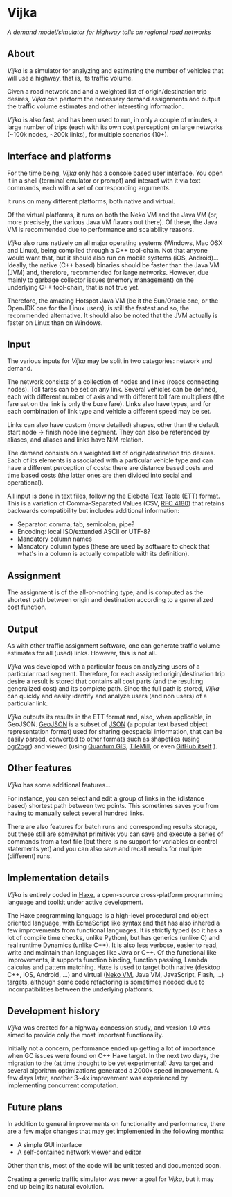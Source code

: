 Vijka
================================================================================
_A demand model/simulator for highway tolls on regional road networks_

About
--------------------------------------------------------------------------------

_Vijka_ is a simulator for analyzing and estimating the number of vehicles that
will use a highway, that is, its traffic volume.

Given a road network and and a weighted list of origin/destination trip
desires, _Vijka_ can perform the necessary demand assignments and output the
traffic volume estimates and other interesting information.

_Vijka_ is also __fast__, and has been used to run, in only a couple of minutes,
a large number of trips (each with its own cost perception) on large networks
(~100k nodes, ~200k links), for multiple scenarios (10+).

Interface and platforms
--------------------------------------------------------------------------------

For the time being, _Vijka_ only has a console based user interface. You open it
in a shell (terminal emulator or prompt) and interact with it via text
commands, each with a set of corresponding arguments.

It runs on many different platforms, both native and virtual.

Of the virtual platforms, it runs on both the Neko VM and the Java VM (or, more
precisely, the various Java VM flavors out there). Of these, the Java VM is
recommended due to performance and scalability reasons.

_Vijka_ also runs natively on all major operating systems (Windows, Mac OSX and
Linux), being compiled through a C++ tool-chain. Not that anyone would want that,
but it should also run on mobile systems (iOS, Android)... Ideally, the native
(C++ based) binaries should be faster than the Java VM (JVM) and, therefore,
recommended for large networks. However, due mainly to garbage collector issues
(memory management) on the underlying C++ tool-chain, that is not true yet.

Therefore, the amazing Hotspot Java VM (be it the Sun/Oracle one, or the OpenJDK
one for the Linux users), is still the fastest and so, the recommended
alternative. It should also be noted that the JVM actually is faster
on Linux than on Windows.

Input
--------------------------------------------------------------------------------

The various inputs for _Vijka_ may be split in two categories: network and
demand.

The network consists of a collection of nodes and links (roads connecting nodes).
Toll fares can be set on any link. Several vehicles can be defined, each with
different number of axis and with different toll fare multipliers (the fare
set on the link is only the _base_ fare). Links also have types, and for each
combination of link type and vehicle a different speed may be set.

Links can also have custom (more detailed) shapes, other than the default
start node -> finish node line segment. They can also be referenced by aliases,
and aliases and links have N:M relation.

The demand consists on a weighted list of origin/destination trip desires. Each
of its elements is associated with a particular vehicle type and can have a
different perception of costs: there are distance based costs and time based
costs (the latter ones are then divided into social and operational).

All input is done in text files, following the Elebeta Text Table (ETT) format.
This is a variation of Comma-Separated Values (CSV,
[RFC 4180](http://tools.ietf.org/html/rfc4180)) that retains backwards
compatibility but includes additional information:

 - Separator: comma, tab, semicolon, pipe?
 - Encoding: local ISO/extended ASCII or UTF-8?
 - Mandatory column names
 - Mandatory column types (these are used by software to check that what's in a
   column is actually compatible with its definition).

Assignment
--------------------------------------------------------------------------------

The assignment is of the all-or-nothing type, and is computed as the shortest
path between origin and destination according to a generalized cost function.

Output
--------------------------------------------------------------------------------

As with other traffic assignment software, one can generate traffic volume
estimates for all (used) links. However, this is not all.

_Vijka_ was developed with a particular focus on analyzing users of a
particular road segment. Therefore, for each assigned origin/destination trip
desire a result is stored that contains all cost parts (and the resulting
generalized cost) and its complete path. Since the full path is stored, _Vijka_
can quickly and easily identify and analyze users (and non users) of a
particular link.

_Vijka_ outputs its results in the ETT format and, also, when applicable, in
GeoJSON. [GeoJSON](http://www.geojson.org/) is a subset of
[JSON](http://www.json.org/)
(a popular text based object representation format) used for sharing geospacial
information, that can be easily parsed, converted to other formats such as
shapefiles (using [ogr2ogr](http://www.gdal.org/ogr2ogr.html)) and viewed (using
[Quantum GIS](http://www.qgis.org/), [TileMill](http://www.mapbox.com/tilemill/),
or even
[GitHub itself](https://help.github.com/articles/mapping-geojson-files-on-github) ).

Other features
--------------------------------------------------------------------------------

_Vijka_ has some additional features...

For instance, you can select and edit a group of links in the (distance based)
shortest path between two points. This sometimes saves you from having to
manually select several hundred links.

There are also features for batch runs and corresponding results storage,
but these still are somewhat primitive: you can save and execute a series of
commands from a text file (but there is no support for variables or control
statements yet) and you can also save and recall results for multiple
(different) runs.

Implementation details
--------------------------------------------------------------------------------

_Vijka_ is entirely coded in [Haxe](http://haxe.org), a open-source
cross-platform programming language and toolkit under active development.

The Haxe programming language is a high-level procedural and object oriented
language, with EcmaScript like syntax and that has also inhered a few
improvements from functional languages. It is strictly typed (so it has a lot of
compile time checks, unlike Python), but has generics (unlike C) and real
runtime Dynamics (unlike C++). It is also less verbose, easier to read, write
and maintain than languages like Java or C++. Of the functional like
improvements, it supports function binding, function passing, Lambda calculus
and pattern matching. Haxe is used to target both native (desktop C++, iOS,
Android, ...) and virtual ([Neko VM](http://nekovm.org), Java VM, JavaScript,
Flash, ...) targets, although some code refactoring is sometimes needed due to
incompatibilities between the underlying platforms.

Development history
--------------------------------------------------------------------------------

_Vijka_ was created for a highway concession study, and version 1.0 was aimed to
provide only the most important functionality.

Initially not a concern, performance ended up getting a lot of importance when
GC issues were found on C++ Haxe target. In the next two days, the migration to
the (at time thought to be yet experimental) Java target and several algorithm
optimizations generated a 2000x speed improvement. A few days later, another
3~4x improvement was experienced by implementing concurrent computation.

Future plans
--------------------------------------------------------------------------------

In addition to general improvements on functionality and performance, there are
a few major changes that may get implemented in the following months:

 - A simple GUI interface
 - A self-contained network viewer and editor

Other than this, most of the code will be unit tested and documented soon.

Creating a generic traffic simulator was never a goal for _Vijka_, but it may
end up being its natural evolution.
